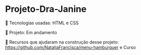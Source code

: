# Projeto-Dra-Janine

🧰 Tecnologias usadas: HTML e CSS

🔗 Projeto: Em andamento

🔗 Recursos que ajudaram na construção desse projeto: https://github.com/NataliaFrancisca/menu-hamburguer e Curso 
